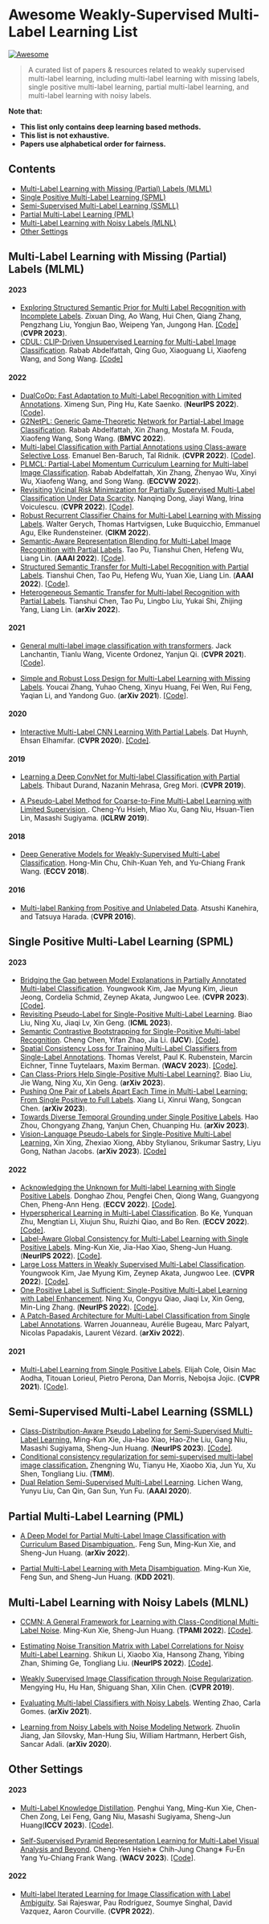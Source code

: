 # Awesome Weakly-Supervised Multi-Label Learning List 

[![Awesome](https://cdn.rawgit.com/sindresorhus/awesome/d7305f38d29fed78fa85652e3a63e154dd8e8829/media/badge.svg)](https://github.com/sindresorhus/awesome)

> A curated list of papers & resources related to weakly supervised multi-label learning, including multi-label learning with missing labels, single positive multi-label learning, partial multi-label learning, and multi-label learning with noisy labels.

**Note that:**
- **This list only contains deep learning based methods.**
- **This list is not exhaustive.**
- **Papers use alphabetical order for fairness.**

## Contents

- [Multi-Label Learning with Missing (Partial) Labels (MLML)](#papers-mlml)
- [Single Positive Multi-Label Learning (SPML)](#papers-spml)
- [Semi-Supervised Multi-Label Learning (SSMLL)](#papers-ssmll)
- [Partial Multi-Label Learning (PML)](#papers-pml)
- [Multi-Label Learning with Noisy Labels (MLNL)](#multi-label-learning-with-noisy-labels)
- [Other Settings](#papers-other)



<a name="papers-mlml"></a>

## Multi-Label Learning with Missing (Partial) Labels (MLML)

#### 2023

- [Exploring Structured Semantic Prior for Multi Label Recognition with Incomplete Labels](https://openaccess.thecvf.com/content/CVPR2023/papers/Ding_Exploring_Structured_Semantic_Prior_for_Multi_Label_Recognition_With_Incomplete_CVPR_2023_paper.pdf). Zixuan Ding, Ao Wang, Hui Chen, Qiang Zhang, Pengzhang Liu, Yongjun Bao, Weipeng Yan, Jungong Han. [[Code]](https://github.com/jameslahm/SCPNet) (**CVPR 2023**).
- [CDUL: CLIP-Driven Unsupervised Learning for Multi-Label Image Classification](https://openaccess.thecvf.com/content/ICCV2023/papers/Abdelfattah_CDUL_CLIP-Driven_Unsupervised_Learning_for_Multi-Label_Image_Classification_ICCV_2023_paper.pdf). Rabab Abdelfattah, Qing Guo, Xiaoguang Li, Xiaofeng Wang, and Song Wang. [[Code]]()

#### 2022

- [DualCoOp: Fast Adaptation to Multi-Label Recognition with Limited Annotations](https://openreview.net/pdf?id=QnajmHkhegH). Ximeng Sun, Ping Hu, Kate Saenko. (**NeurIPS 2022**). [[Code]](https://github.com/sunxm2357/DualCoOp).
- [G2NetPL: Generic Game-Theoretic Network for Partial-Label Image Classification](https://bmvc2022.mpi-inf.mpg.de/0309.pdf). Rabab Abdelfattah, Xin Zhang, Mostafa M. Fouda, Xiaofeng Wang, Song Wang. (**BMVC 2022**).
- [Multi-label Classification with Partial Annotations using Class-aware Selective Loss](https://openaccess.thecvf.com/content/CVPR2022/papers/Ben-Baruch_Multi-Label_Classification_With_Partial_Annotations_Using_Class-Aware_Selective_Loss_CVPR_2022_paper.pdf). Emanuel Ben-Baruch, Tal Ridnik. (**CVPR 2022**). [[Code]](https://github.com/Alibaba-MIIL/PartialLabelingCSL).
- [PLMCL: Partial-Label Momentum Curriculum Learning for Multi-label Image Classification](https://link.springer.com/chapter/10.1007/978-3-031-25063-7_3). Rabab Abdelfattah, Xin Zhang, Zhenyao Wu, Xinyi Wu, Xiaofeng Wang, and Song Wang. (**ECCVW 2022**). 
- [Revisiting Vicinal Risk Minimization for Partially Supervised Multi-Label Classification Under Data Scarcity](https://openaccess.thecvf.com/content/CVPR2022W/L3D-IVU/papers/Dong_Revisiting_Vicinal_Risk_Minimization_for_Partially_Supervised_Multi-Label_Classification_Under_CVPRW_2022_paper.pdf). Nanqing Dong, Jiayi Wang, Irina Voiculescu. (**CVPR 2022**). [[Code]](https://github.com/palm-ml/smile).
- [Robust Recurrent Classifier Chains for Multi-Label Learning with Missing Labels](https://dspace.mit.edu/bitstream/handle/1721.1/146499/3511808.3557438.pdf?sequence=1&isAllowed=y). Walter Gerych, Thomas Hartvigsen, Luke Buquicchio, Emmanuel Agu, Elke Rundensteiner. (**CIKM 2022**).
- [Semantic-Aware Representation Blending for Multi-Label Image Recognition with Partial Labels](https://ojs.aaai.org/index.php/AAAI/article/view/20105). Tao Pu, Tianshui Chen, Hefeng Wu, Liang Lin. (**AAAI 2022**). [[Code]](https://github.com/HCPLab-SYSU/HCP-MLR-PL).
- [Structured Semantic Transfer for Multi-Label Recognition with Partial Labels](https://ojs.aaai.org/index.php/AAAI/article/view/19910). Tianshui Chen, Tao Pu, Hefeng Wu, Yuan Xie, Liang Lin. (**AAAI 2022**). [[Code]](https://github.com/HCPLab-SYSU/HCP-MLR-PL).
- [Heterogeneous Semantic Transfer for Multi-label Recognition with Partial Labels](https://openreview.net/pdf?id=QnajmHkhegH). Tianshui Chen, Tao Pu, Lingbo Liu, Yukai Shi, Zhijing Yang, Liang Lin. (**arXiv 2022**).
  
#### 2021

- [General multi-label image classification with transformers](https://openaccess.thecvf.com/content/CVPR2021/papers/Lanchantin_General_Multi-Label_Image_Classification_With_Transformers_CVPR_2021_paper.pdf). Jack Lanchantin, Tianlu Wang, Vicente Ordonez, Yanjun Qi. (**CVPR 2021**). [[Code]](https://github.com/QData/C-Tran).

- [Simple and Robust Loss Design for Multi-Label Learning with Missing Labels](https://arxiv.org/pdf/2112.07368.pdf). Youcai Zhang, Yuhao Cheng, Xinyu Huang, Fei Wen, Rui Feng, Yaqian Li, and Yandong Guo. (**arXiv 2021**). [[Code]](https://github.com/xinyu1205/robust-loss-mlml).

#### 2020
- [Interactive Multi-Label CNN Learning With Partial Labels](https://openaccess.thecvf.com/content_CVPR_2020/papers/Huynh_Interactive_Multi-Label_CNN_Learning_With_Partial_Labels_CVPR_2020_paper.pdf). Dat Huynh, Ehsan Elhamifar. (**CVPR 2020**). [[Code]](https://github.com/hbdat/cvpr20_IMCL).

#### 2019

- [Learning a Deep ConvNet for Multi-label Classification with Partial Labels](https://openaccess.thecvf.com/content_CVPR_2019/papers/Durand_Learning_a_Deep_ConvNet_for_Multi-Label_Classification_With_Partial_Labels_CVPR_2019_paper.pdf). Thibaut Durand, Nazanin Mehrasa, Greg Mori. (**CVPR 2019**).

- [A Pseudo-Label Method for Coarse-to-Fine Multi-Label Learning with Limited Supervision ](https://openreview.net/pdf?id=rylVYjqHdN). Cheng-Yu Hsieh, Miao Xu, Gang Niu, Hsuan-Tien Lin, Masashi Sugiyama. (**ICLRW 2019**).

#### 2018
- [Deep Generative Models for Weakly-Supervised Multi-Label Classification](https://openaccess.thecvf.com/content_ECCV_2018/papers/Hong-Min_Chu_Deep_Generative_Models_ECCV_2018_paper.pdf). Hong-Min Chu, Chih-Kuan Yeh, and Yu-Chiang Frank Wang. (**ECCV 2018**).

#### 2016
- [Multi-label Ranking from Positive and Unlabeled Data](https://openaccess.thecvf.com/content_cvpr_2016/papers/Kanehira_Multi-Label_Ranking_From_CVPR_2016_paper.pdf). Atsushi Kanehira, and Tatsuya Harada. (**CVPR 2016**).

<a name="papers-spml"></a>

## Single Positive Multi-Label Learning (SPML)

#### 2023

- [Bridging the Gap between Model Explanations in Partially Annotated Multi-label Classification](https://arxiv.org/pdf/2304.01804.pdf). Youngwook Kim, Jae Myung Kim, Jieun Jeong, Cordelia Schmid, Zeynep Akata, Jungwoo Lee. (**CVPR 2023**). [[Code]](https://github.com/youngwk/BridgeGapExplanationPAMC).
- [Revisiting Pseudo-Label for Single-Positive Multi-Label Learning](https://openreview.net/forum?id=wPn3W55oiU). Biao Liu, Ning Xu, Jiaqi Lv, Xin Geng. (**ICML 2023**).
- [Semantic Contrastive Bootstrapping for Single-Positive Multi-label Recognition](https://arxiv.org/pdf/2307.07680.pdf). Cheng Chen, Yifan Zhao, Jia Li. (**IJCV**). [[Code]](https://github.com/iCVTEAM/Scob).
- [Spatial Consistency Loss for Training Multi-Label Classifiers from Single-Label Annotations](https://openaccess.thecvf.com/content/WACV2023/papers/Verelst_Spatial_Consistency_Loss_for_Training_Multi-Label_Classifiers_From_Single-Label_Annotations_WACV_2023_paper.pdf). Thomas Verelst, Paul K. Rubenstein, Marcin Eichner, Tinne Tuytelaars, Maxim Berman. (**WACV 2023**). [[Code]](https://github.com/CASIA-IVA-Lab/Obj2Seq).
- [Can Class-Priors Help Single-Positive Multi-Label Learning?](https://arxiv.org/pdf/2309.13886). Biao Liu, Jie Wang, Ning Xu, Xin Geng. (**arXiv 2023**). 
- [Pushing One Pair of Labels Apart Each Time in Multi-Label Learning: From Single Positive to Full Labels](https://arxiv.org/pdf/2302.14695.pdf). Xiang Li, Xinrui Wang, Songcan Chen. (**arXiv 2023**). 
- [Towards Diverse Temporal Grounding under Single Positive Labels](https://arxiv.org/pdf/2303.06545.pdf). Hao Zhou, Chongyang Zhang, Yanjun Chen, Chuanping Hu. (**arXiv 2023**). 
- [Vision-Language Pseudo-Labels for Single-Positive Multi-Label Learning.](https://arxiv.org/pdf/2310.15985.pdf) Xin Xing, Zhexiao Xiong, Abby Stylianou, Srikumar Sastry, Liyu Gong, Nathan Jacobs. (**arXiv 2023**). [[Code]](https://github.com/mvrl/VLPL)

#### 2022

- [Acknowledging the Unknown for Multi-label Learning with Single Positive Labels](https://arxiv.org/pdf/2203.16219.pdf). Donghao Zhou, Pengfei Chen, Qiong Wang, Guangyong Chen, Pheng-Ann Heng. (**ECCV 2022**). [[Code]](https://github.com/Correr-Zhou/SPML-AckTheUnknown).
- [Hyperspherical Learning in Multi-Label Classification](https://www.ecva.net/papers/eccv_2022/papers_ECCV/papers/136850038.pdf). Bo Ke, Yunquan Zhu, Mengtian Li, Xiujun Shu, Ruizhi Qiao, and Bo Ren. (**ECCV 2022**). [[Code]](https://github.com/TencentYoutuResearch/MultiLabel-HML).
- [Label-Aware Global Consistency for Multi-Label Learning with Single Positive Labels](http://www.xiemk.pro/publication/neurips22-lac.pdf). Ming-Kun Xie, Jia-Hao Xiao, Sheng-Jun Huang. (**NeurIPS 2022**). [[Code]](https://github.com/milkxie/SPML-LAC).
- [Large Loss Matters in Weakly Supervised Multi-Label Classification](https://openaccess.thecvf.com/content/CVPR2022/papers/Kim_Large_Loss_Matters_in_Weakly_Supervised_Multi-Label_Classification_CVPR_2022_paper.pdf). Youngwook Kim, Jae Myung Kim, Zeynep Akata, Jungwoo Lee. (**CVPR 2022**). [[Code]](https://github.com/snucml/LargeLossMatters).
- [One Positive Label is Sufficient: Single-Positive Multi-Label Learning with Label Enhancement](https://arxiv.org/pdf/2206.00517.pdf). Ning Xu, Congyu Qiao, Jiaqi Lv, Xin Geng, Min-Ling Zhang. (**NeurIPS 2022**). [[Code]](https://github.com/palm-ml/smile).
- [A Patch-Based Architecture for Multi-Label Classification from Single Label Annotations](https://arxiv.org/pdf/2209.06530.pdf). Warren Jouanneau, Aurélie Bugeau, Marc Palyart, Nicolas Papadakis, Laurent Vézard. (**arXiv 2022**).

#### 2021

- [Multi-Label Learning from Single Positive Labels](https://openaccess.thecvf.com/content/CVPR2021/papers/Cole_Multi-Label_Learning_From_Single_Positive_Labels_CVPR_2021_paper.pdf). Elijah Cole, Oisin Mac Aodha, Titouan Lorieul, Pietro Perona, Dan Morris, Nebojsa Jojic. (**CVPR 2021**). [[Code]](https://github.com/elijahcole/single-positive-multi-label).


<a name="papers-ssmll"></a>
## Semi-Supervised Multi-Label Learning (SSMLL)

- [Class-Distribution-Aware Pseudo Labeling for Semi-Supervised Multi-Label Learning.](https://arxiv.org/pdf/2305.02795.pdf) Ming-Kun Xie, Jia-Hao Xiao, Hao-Zhe Liu, Gang Niu, Masashi Sugiyama, Sheng-Jun Huang. (**NeurIPS 2023**). [[Code]](https://github.com/milkxie/SSMLL-CAP).
- [Conditional consistency regularization for semi-supervised multi-label image classification.](https://ieeexplore.ieee.org/abstract/document/10283961) Zhengning Wu, Tianyu He, Xiaobo Xia, Jun Yu, Xu Shen, Tongliang Liu. (**TMM**).
- [Dual Relation Semi-Supervised Multi-Label Learning](https://ojs.aaai.org/index.php/AAAI/article/view/6089). Lichen Wang, Yunyu Liu, Can Qin, Gan Sun, Yun Fu. (**AAAI 2020**).


<a name="papers-pml"></a>
## Partial Multi-Label Learning (PML)

- [A Deep Model for Partial Multi-Label Image Classification with Curriculum Based Disambiguation.](http://www.xiemk.pro/publication/arxiv-cdcr-preprint.pdf). Feng Sun, Ming-Kun Xie, and Sheng-Jun Huang. (**arXiv 2022**).
  
- [Partial Multi-Label Learning with Meta Disambiguation](http://www.xiemk.pro/publication/kdd21-pmlmd.pdf). Ming-Kun Xie, Feng Sun, and Sheng-Jun Huang. (**KDD 2021**).

## Multi-Label Learning with Noisy Labels (MLNL)

- [CCMN: A General Framework for Learning with Class-Conditional Multi-Label Noise](http://www.xiemk.pro/publication/tpami-ccmn-preprint.pdf). Ming-Kun Xie, Sheng-Jun Huang. (**TPAMI 2022**). [[Code]](http://www.xiemk.pro).

- [Estimating Noise Transition Matrix with Label Correlations for Noisy Multi-Label Learning](https://openreview.net/pdf?id=GwXrGy_vc8m). Shikun Li, Xiaobo Xia, Hansong Zhang, Yibing Zhan, Shiming Ge, Tongliang Liu. (**NeurIPS 2022**). [[Code]](https://github.com/ShikunLi/Estimating_T_For_Noisy_Mutli-Labels).

- [Weakly Supervised Image Classification through Noise Regularization](https://openaccess.thecvf.com/content_CVPR_2019/papers/Hu_Weakly_Supervised_Image_Classification_Through_Noise_Regularization_CVPR_2019_paper.pdf). Mengying Hu, Hu Han, Shiguang Shan, Xilin Chen. (**CVPR 2019**).
  
- [Evaluating Multi-label Classifiers with Noisy Labels](https://arxiv.org/pdf/2102.08427.pdf). Wenting Zhao, Carla Gomes. (**arXiv 2021**).

- [Learning from Noisy Labels with Noise Modeling Network](https://arxiv.org/pdf/2005.00596.pdf). Zhuolin Jiang, Jan Silovsky, Man-Hung Siu, William Hartmann, Herbert Gish, Sancar Adali. (**arXiv 2020**).
  

<a name="papers-other"></a>

## Other Settings

#### 2023

- [Multi-Label Knowledge Distillation](https://openaccess.thecvf.com/content/ICCV2023/papers/Yang_Multi-Label_Knowledge_Distillation_ICCV_2023_paper.pdf). Penghui Yang, Ming-Kun Xie, Chen-Chen Zong, Lei Feng, Gang Niu, Masashi Sugiyama, Sheng-Jun Huang(**ICCV 2023**). [[Code]](https://github.com/penghui-yang/L2D).

- [Self-Supervised Pyramid Representation Learning for Multi-Label Visual Analysis and Beyond](https://openaccess.thecvf.com/content/WACV2023/papers/Hsieh_Self-Supervised_Pyramid_Representation_Learning_for_Multi-Label_Visual_Analysis_and_Beyond_WACV_2023_paper.pdf). Cheng-Yen Hsieh∗ Chih-Jung Chang∗ Fu-En Yang Yu-Chiang Frank Wang. (**WACV 2023**). [[Code]](https://github.com/WesleyHsieh0806/SS-PRL).

#### 2022

- [Multi-label Iterated Learning for Image Classification with Label Ambiguity](https://openaccess.thecvf.com/content/CVPR2022/papers/Rajeswar_Multi-Label_Iterated_Learning_for_Image_Classification_With_Label_Ambiguity_CVPR_2022_paper.pdf). Sai Rajeswar, Pau Rodríguez, Soumye Singhal, David Vazquez, Aaron Courville. (**CVPR 2022**).












